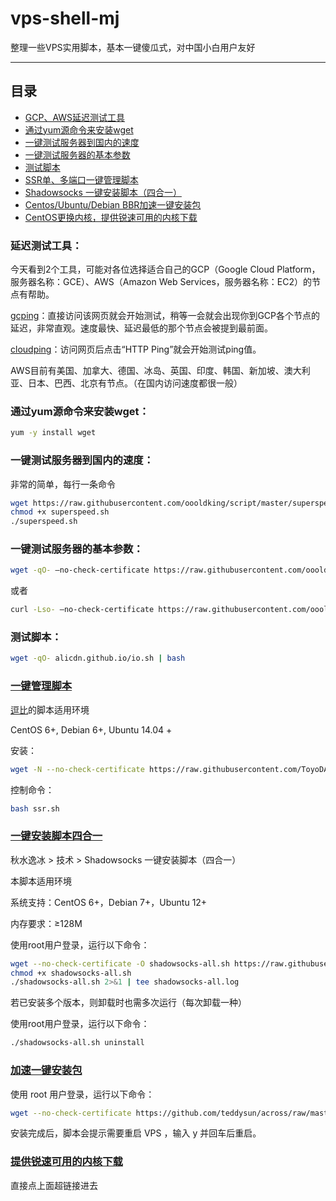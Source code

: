 # vps-shell-mj
整理一些VPS实用脚本，基本一键傻瓜式，对中国小白用户友好

****
## 目录
* [GCP、AWS延迟测试工具](#延迟测试工具)
* [通过yum源命令来安装wget](#通过yum源命令来安装wget)
* [一键测试服务器到国内的速度](#一键测试服务器到国内的速度)
* [一键测试服务器的基本参数](#一键测试服务器的基本参数)
* [测试脚本](#测试脚本)
* [SSR单、多端口一键管理脚本](#一键管理脚本)
* [Shadowsocks 一键安装脚本（四合一）](#一键安装脚本四合一)
* [Centos/Ubuntu/Debian BBR加速一键安装包](#加速一键安装包)
* [CentOS更换内核，提供锐速可用的内核下载](#提供锐速可用的内核下载)






### 延迟测试工具：
今天看到2个工具，可能对各位选择适合自己的GCP（Google Cloud Platform，服务器名称：GCE）、AWS（Amazon Web Services，服务器名称：EC2）的节点有帮助。

[gcping](http://www.gcping.com)：直接访问该网页就会开始测试，稍等一会就会出现你到GCP各个节点的延迟，非常直观。速度最快、延迟最低的那个节点会被提到最前面。

[cloudping](http://www.cloudping.info)：访问网页后点击“HTTP Ping”就会开始测试ping值。

AWS目前有美国、加拿大、德国、冰岛、英国、印度、韩国、新加坡、澳大利亚、日本、巴西、北京有节点。（在国内访问速度都很一般）

### 通过yum源命令来安装wget：
```Bash
yum -y install wget   
```

### 一键测试服务器到国内的速度：

非常的简单，每行一条命令
```Bash
wget https://raw.githubusercontent.com/oooldking/script/master/superspeed.sh
chmod +x superspeed.sh
./superspeed.sh
```

### 一键测试服务器的基本参数：
```Bash
wget -qO- –no-check-certificate https://raw.githubusercontent.com/oooldking/script/master/superbench.sh | bash
```
或者
```Bash
curl -Lso- –no-check-certificate https://raw.githubusercontent.com/oooldking/script/master/superbench.sh | bash
```

### 测试脚本：
```Bash
wget -qO- alicdn.github.io/io.sh | bash
```

### [一键管理脚本](https://www.ubedu.site/archives/528.html)

[逗比](https://doub.ws)的脚本适用环境

CentOS 6+, Debian 6+, Ubuntu 14.04 +

安装：
```Bash
wget -N --no-check-certificate https://raw.githubusercontent.com/ToyoDAdoubi/doubi/master/ssr.sh && chmod +x ssr.sh && bash ssr.sh 
```
控制命令：
```Bash
bash ssr.sh    
```

### [一键安装脚本四合一](https://teddysun.com/486.html/comment-page-1)

秋水逸冰 > 技术 > Shadowsocks 一键安装脚本（四合一）

本脚本适用环境

系统支持：CentOS 6+，Debian 7+，Ubuntu 12+

内存要求：≥128M

使用root用户登录，运行以下命令：
```Bash
wget --no-check-certificate -O shadowsocks-all.sh https://raw.githubusercontent.com/teddysun/shadowsocks_install/master/shadowsocks-all.sh
chmod +x shadowsocks-all.sh
./shadowsocks-all.sh 2>&1 | tee shadowsocks-all.log
```
若已安装多个版本，则卸载时也需多次运行（每次卸载一种）

使用root用户登录，运行以下命令：
```Bash
./shadowsocks-all.sh uninstall 
```
### [加速一键安装包](https://teddysun.com/489.html)

使用 root 用户登录，运行以下命令：

```Bash
wget --no-check-certificate https://github.com/teddysun/across/raw/master/bbr.sh && chmod +x bbr.sh && ./bbr.sh
```
安装完成后，脚本会提示需要重启 VPS ，输入 y 并回车后重启。

### [提供锐速可用的内核下载](https://www.91yun.co/archives/795)

直接点上面超链接进去


